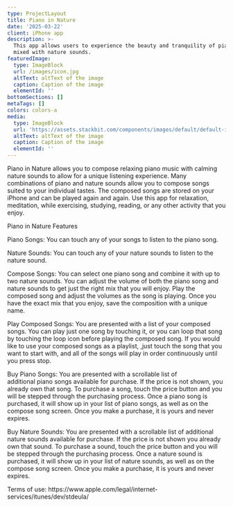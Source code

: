 ```yaml
---
type: ProjectLayout
title: Piano in Nature
date: '2025-03-22'
client: iPhone app
description: >-
  This app allows users to experience the beauty and tranquility of piano music
  mixed with nature sounds.
featuredImage:
  type: ImageBlock
  url: /images/icon.jpg
  altText: altText of the image
  caption: Caption of the image
  elementId: ''
bottomSections: []
metaTags: []
colors: colors-a
media:
  type: ImageBlock
  url: 'https://assets.stackbit.com/components/images/default/default-image.png'
  altText: altText of the image
  caption: Caption of the image
  elementId: ''
---
```

Piano in Nature allows you to compose relaxing piano music with calming nature sounds to allow for a unique listening experience. Many combinations of piano and nature sounds allow you to compose songs suited to your individual tastes. The composed songs are stored on your iPhone and can be played again and again. Use this app for relaxation, meditation, while exercising, studying, reading, or any other activity that you enjoy.




Piano in Nature Features




Piano Songs: You can touch any of your songs to listen to the piano song.




Nature Sounds: You can touch any of your nature sounds to listen to the nature sound.




Compose Songs: You can select one piano song and combine it with up to two nature sounds. You can adjust the volume of both the piano song and nature sounds to get just the right mix that you will enjoy. Play the composed song and adjust the volumes as the song is playing. Once you have the exact mix that you enjoy, save the composition with a unique name. 




Play Composed Songs: You are presented with a list of your composed songs. You can play just one song by touching it, or you can loop that song by touching the loop icon before playing the composed song. If you would like to use your composed songs as a playlist, ,just touch the song that you want to start with, and all of the songs will play in order continuously until you press stop.




Buy Piano Songs: You are presented with a scrollable list of additional piano songs available for purchase. If the price is not shown, you already own that song. To purchase a song, touch the price button and you will be stepped through the purchasing process. Once a piano song is purchased, it will show up in your list of piano songs, as well as on the compose song screen. Once you make a purchase, it is yours and never expires.




Buy Nature Sounds: You are presented with a scrollable list of additional nature sounds available for purchase. If the price is not shown you already own that sound. To purchase a sound, touch the price button and you will be stepped through the purchasing process. Once a nature sound is purchased, it will show up in your list of nature sounds, as well as on the compose song screen. Once you make a purchase, it is yours and never expires.




Terms of use: https\://www\.apple.com/legal/internet-services/itunes/dev/stdeula/
